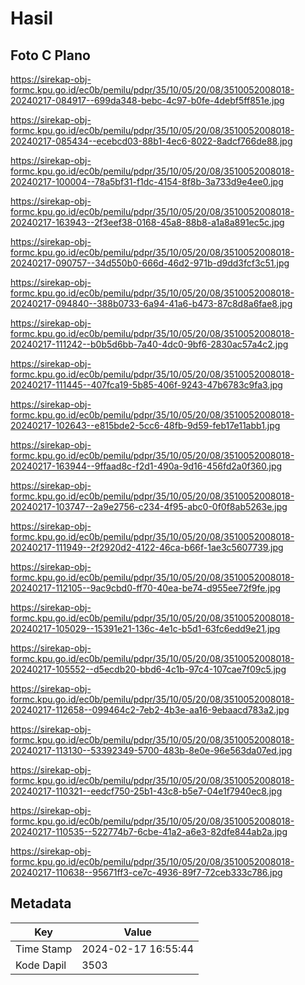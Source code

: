 # Hasil

## Foto C Plano

https://sirekap-obj-formc.kpu.go.id/ec0b/pemilu/pdpr/35/10/05/20/08/3510052008018-20240217-084917--699da348-bebc-4c97-b0fe-4debf5ff851e.jpg

https://sirekap-obj-formc.kpu.go.id/ec0b/pemilu/pdpr/35/10/05/20/08/3510052008018-20240217-085434--ecebcd03-88b1-4ec6-8022-8adcf766de88.jpg

https://sirekap-obj-formc.kpu.go.id/ec0b/pemilu/pdpr/35/10/05/20/08/3510052008018-20240217-100004--78a5bf31-f1dc-4154-8f8b-3a733d9e4ee0.jpg

https://sirekap-obj-formc.kpu.go.id/ec0b/pemilu/pdpr/35/10/05/20/08/3510052008018-20240217-163943--2f3eef38-0168-45a8-88b8-a1a8a891ec5c.jpg

https://sirekap-obj-formc.kpu.go.id/ec0b/pemilu/pdpr/35/10/05/20/08/3510052008018-20240217-090757--34d550b0-666d-46d2-971b-d9dd3fcf3c51.jpg

https://sirekap-obj-formc.kpu.go.id/ec0b/pemilu/pdpr/35/10/05/20/08/3510052008018-20240217-094840--388b0733-6a94-41a6-b473-87c8d8a6fae8.jpg

https://sirekap-obj-formc.kpu.go.id/ec0b/pemilu/pdpr/35/10/05/20/08/3510052008018-20240217-111242--b0b5d6bb-7a40-4dc0-9bf6-2830ac57a4c2.jpg

https://sirekap-obj-formc.kpu.go.id/ec0b/pemilu/pdpr/35/10/05/20/08/3510052008018-20240217-111445--407fca19-5b85-406f-9243-47b6783c9fa3.jpg

https://sirekap-obj-formc.kpu.go.id/ec0b/pemilu/pdpr/35/10/05/20/08/3510052008018-20240217-102643--e815bde2-5cc6-48fb-9d59-feb17e11abb1.jpg

https://sirekap-obj-formc.kpu.go.id/ec0b/pemilu/pdpr/35/10/05/20/08/3510052008018-20240217-163944--9ffaad8c-f2d1-490a-9d16-456fd2a0f360.jpg

https://sirekap-obj-formc.kpu.go.id/ec0b/pemilu/pdpr/35/10/05/20/08/3510052008018-20240217-103747--2a9e2756-c234-4f95-abc0-0f0f8ab5263e.jpg

https://sirekap-obj-formc.kpu.go.id/ec0b/pemilu/pdpr/35/10/05/20/08/3510052008018-20240217-111949--2f2920d2-4122-46ca-b66f-1ae3c5607739.jpg

https://sirekap-obj-formc.kpu.go.id/ec0b/pemilu/pdpr/35/10/05/20/08/3510052008018-20240217-112105--9ac9cbd0-ff70-40ea-be74-d955ee72f9fe.jpg

https://sirekap-obj-formc.kpu.go.id/ec0b/pemilu/pdpr/35/10/05/20/08/3510052008018-20240217-105029--15391e21-136c-4e1c-b5d1-63fc6edd9e21.jpg

https://sirekap-obj-formc.kpu.go.id/ec0b/pemilu/pdpr/35/10/05/20/08/3510052008018-20240217-105552--d5ecdb20-bbd6-4c1b-97c4-107cae7f09c5.jpg

https://sirekap-obj-formc.kpu.go.id/ec0b/pemilu/pdpr/35/10/05/20/08/3510052008018-20240217-112658--099464c2-7eb2-4b3e-aa16-9ebaacd783a2.jpg

https://sirekap-obj-formc.kpu.go.id/ec0b/pemilu/pdpr/35/10/05/20/08/3510052008018-20240217-113130--53392349-5700-483b-8e0e-96e563da07ed.jpg

https://sirekap-obj-formc.kpu.go.id/ec0b/pemilu/pdpr/35/10/05/20/08/3510052008018-20240217-110321--eedcf750-25b1-43c8-b5e7-04e1f7940ec8.jpg

https://sirekap-obj-formc.kpu.go.id/ec0b/pemilu/pdpr/35/10/05/20/08/3510052008018-20240217-110535--522774b7-6cbe-41a2-a6e3-82dfe844ab2a.jpg

https://sirekap-obj-formc.kpu.go.id/ec0b/pemilu/pdpr/35/10/05/20/08/3510052008018-20240217-110638--95671ff3-ce7c-4936-89f7-72ceb333c786.jpg


## Metadata

| Key        | Value               |
| ---------- | ------------------- |
| Time Stamp | 2024-02-17 16:55:44 |
| Kode Dapil | 3503                |



